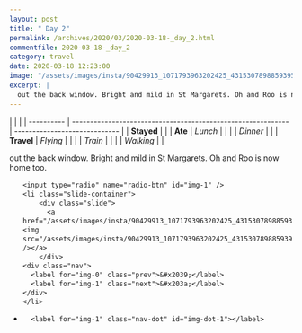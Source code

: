 ```yaml
---
layout: post
title: " Day 2"
permalink: /archives/2020/03/2020-03-18-_day_2.html
commentfile: 2020-03-18-_day_2
category: travel
date: 2020-03-18 12:23:00
image: "/assets/images/insta/90429913_1071793963202425_4315307898859395296_n_17867914825668728.jpg"
excerpt: |
  out the back window. Bright and mild in St Margarets. Oh and Roo is now home too.
---
```


|            |                                                              |
| ---------- | ------------------------------------------------------------ | ----------------------------- |
| **Stayed** |  |
| **Ate**    | _Lunch_                                                      |          |
|            | _Dinner_                                                     |          |
| **Travel** | _Flying_                                                     |          |
|            | _Train_                                                      |          |
|            | _Walking_                                                    |          |


out the back window. Bright and mild in St Margarets. Oh and Roo is now home too.


<ul class="slides">

    <input type="radio" name="radio-btn" id="img-1" />
    <li class="slide-container">
        <div class="slide">
          <a href="/assets/images/insta/90429913_1071793963202425_4315307898859395296_n_17867914825668728.jpg"><img src="/assets/images/insta/90429913_1071793963202425_4315307898859395296_n_17867914825668728.jpg" /></a>
        </div>
    <div class="nav">
      <label for="img-0" class="prev">&#x2039;</label>
      <label for="img-1" class="next">&#x203a;</label>
    </div>
    </li>
			
<li class="nav-dots">

      <label for="img-1" class="nav-dot" id="img-dot-1"></label>

</li>
</ul>        
             

		